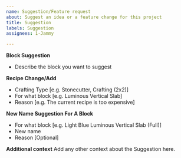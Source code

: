 ```yaml
---
name: Suggestion/Feature request
about: Suggest an idea or a feature change for this project
title: Suggestion
labels: Suggestion
assignees: 1-Jammy

---
```


**Block Suggestion**
- Describe the block you want to suggest

**Recipe Change/Add**
- Crafting Type [e.g. Stonecutter, Crafting (2x2)]
- For what block [e.g. Luminous Vertical Slab]
- Reason [e.g. The current recipe is too expensive]

**New Name Suggestion For A Block**
- For what block [e.g. Light Blue Luminous Vertical Slab (Full)]
- New name
- Reason [Optional]

**Additional context**
Add any other context about the Suggestion here.
